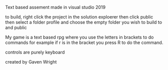 Text based assement
made in visual studio 2019

to build, right click the project in the solution exploerer then click public then select a folder profile and choose the empty folder you wish to build to and public

My game is a text based rpg where you use the letters in brackets to do commands
for example if r is in the bracket you press R to do the command.

controls are purely keyboard

created by Gaven Wright